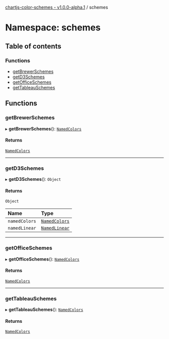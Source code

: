 [chartjs-color-schemes - v1.0.0-alpha.1](../README.md) / schemes

# Namespace: schemes

## Table of contents

### Functions

- [getBrewerSchemes](schemes.md#getbrewerschemes)
- [getD3Schemes](schemes.md#getd3schemes)
- [getOfficeSchemes](schemes.md#getofficeschemes)
- [getTableauSchemes](schemes.md#gettableauschemes)

## Functions

### getBrewerSchemes

▸ **getBrewerSchemes**(): [`NamedColors`](../README.md#namedcolors)

#### Returns

[`NamedColors`](../README.md#namedcolors)

___

### getD3Schemes

▸ **getD3Schemes**(): `Object`

#### Returns

`Object`

| Name | Type |
| :------ | :------ |
| `namedColors` | [`NamedColors`](../README.md#namedcolors) |
| `namedLinear` | [`NamedLinear`](../README.md#namedlinear) |

___

### getOfficeSchemes

▸ **getOfficeSchemes**(): [`NamedColors`](../README.md#namedcolors)

#### Returns

[`NamedColors`](../README.md#namedcolors)

___

### getTableauSchemes

▸ **getTableauSchemes**(): [`NamedColors`](../README.md#namedcolors)

#### Returns

[`NamedColors`](../README.md#namedcolors)
